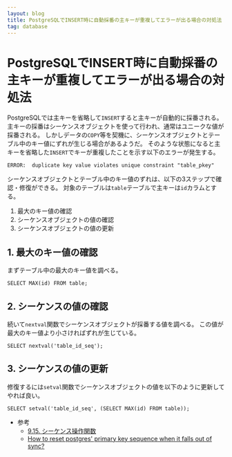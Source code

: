 ```yaml
---
layout: blog
title: PostgreSQLでINSERT時に自動採番の主キーが重複してエラーが出る場合の対処法
tag: database
---
```


# PostgreSQLでINSERT時に自動採番の主キーが重複してエラーが出る場合の対処法

PostgreSQLでは主キーを省略して`INSERT`すると主キーが自動的に採番される。
主キーの採番はシーケンスオブジェクトを使って行われ、通常はユニークな値が採番される。
しかしデータの`COPY`等を契機に、シーケンスオブジェクトとテーブル中のキー値にずれが生じる場合があるようだ。
そのような状態になると主キーを省略した`INSERT`でキーが重複したことを示す以下のエラーが発生する。

~~~~
ERROR:  duplicate key value violates unique constraint "table_pkey"
~~~~

シーケンスオブジェクトとテーブル中のキー値のずれは、以下の3ステップで確認・修復ができる。
対象のテーブルは`table`テーブルで主キーは`id`カラムとする。

1. 最大のキー値の確認
2. シーケンスオブジェクトの値の確認
3. シーケンスオブジェクトの値の更新

## 1. 最大のキー値の確認

まずテーブル中の最大のキー値を調べる。

~~~~
SELECT MAX(id) FROM table;
~~~~

## 2. シーケンスの値の確認

続いて`nextval`関数でシーケンスオブジェクトが採番する値を調べる。
この値が最大のキー値より小さければずれが生じている。

~~~~
SELECT nextval('table_id_seq');
~~~~

## 3. シーケンスの値の更新

修復するには`setval`関数でシーケンスオブジェクトの値を以下のように更新してやれば良い。

~~~~
SELECT setval('table_id_seq', (SELECT MAX(id) FROM table));
~~~~

- 参考
  - [9.15. シーケンス操作関数](http://www.postgresql.jp/document/9.1/html/functions-sequence.html)
  - [How to reset postgres' primary key sequence when it falls out of sync?](http://stackoverflow.com/questions/244243/how-to-reset-postgres-primary-key-sequence-when-it-falls-out-of-sync)
